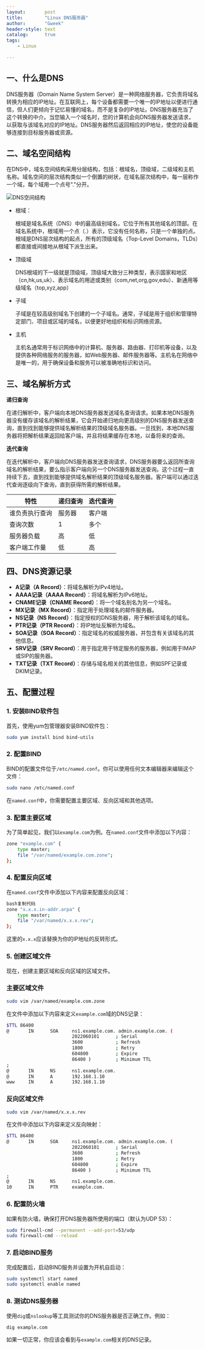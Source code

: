 ```yaml
---
layout:       post
title:        "Linux DNS服务器"
author:       "Gweek"
header-style: text
catalog:      true
tags:
    - Linux
    
---
```


## 一、什么是DNS

DNS服务器（Domain Name System Server）是一种网络服务器，它负责将域名转换为相应的IP地址。在互联网上，每个设备都需要一个唯一的IP地址以便进行通信，但人们更倾向于记忆易懂的域名，而不是复杂的IP地址。DNS服务器充当了这个转换的中介。当您输入一个域名时，您的计算机会向DNS服务器发送请求，以获取与该域名对应的IP地址。DNS服务器然后返回相应的IP地址，使您的设备能够连接到目标服务器或资源。

## 二、域名空间结构

在DNS中，域名空间结构采用分层结构，包括：根域名，顶级域，二级域和主机名称。域名空间的层次结构类似一个倒置的树状，在域名层次结构中，每一层称作一个域，每个域用一个点号"."分开。

![DNS空间结构](https://github.com/soslane/soslane.github.io/assets/149466045/704f2032-b4c6-4182-af62-9ae632486bec)


- 根域：
    
    根域是域名系统（DNS）中的最高级别域名，它位于所有其他域名的顶部。在域名系统中，根域用一个点（.）表示，它没有任何名称，只是一个单独的点。根域是DNS层次结构的起点，所有的顶级域名（Top-Level Domains，TLDs）都直接或间接地从根域下派生出来。
    
- 顶级域
    
    DNS根域的下一级就是顶级域，顶级域大致分三种类型，表示国家和地区（cn,hk,us,uk）、表示域名的用途或类别（com,net,org,gov,edu）、新通用等级域名（top,xyz,app）
    
- 子域
    
    子域是在较高级别域名下创建的一个子域名。通常，子域是用于组织和管理特定部门、项目或区域的域名，以便更好地组织和标识网络资源。
    
- 主机
    
    主机名通常用于标识网络中的计算机、服务器、路由器、打印机等设备，以及提供各种网络服务的服务器，如Web服务器、邮件服务器等。主机名在网络中是唯一的，用于确保设备和服务可以被准确地标识和访问。
    

## 三、域名解析方式

**递归查询**

在递归解析中，客户端向本地DNS服务器发送域名查询请求。如果本地DNS服务器没有缓存该域名的解析结果，它会开始递归地向更高级别的DNS服务器发送查询，直到找到能够提供域名解析结果的顶级域名服务器。一旦找到，本地DNS服务器将把解析结果返回给客户端，并且将结果缓存在本地，以备将来的查询。

**迭代查询**

在迭代解析中，客户端向DNS服务器发送查询请求，DNS服务器要么返回所查询域名的解析结果，要么指示客户端向另一个DNS服务器发送查询。这个过程一直持续下去，直到找到能够提供域名解析结果的顶级域名服务器。客户端可以通过迭代查询逐级向下查询，直到获得所需的解析结果。

| 特性 | 递归查询 | 迭代查询 |
| --- | --- | --- |
| 谁负责执行查询 | 服务器 | 客户端 |
| 查询次数 | 1 | 多个 |
| 服务器负载 | 高 | 低 |
| 客户端工作量 | 低 | 高 |

## 四、DNS资源记录

- **A记录（A Record）**：将域名解析为IPv4地址。
- **AAAA记录（AAAA Record）**：将域名解析为IPv6地址。
- **CNAME记录（CNAME Record）**：将一个域名别名为另一个域名。
- **MX记录（MX Record）**：指定用于处理域名的邮件服务器。
- **NS记录（NS Record）**：指定授权的DNS服务器，用于解析该域名的域名。
- **PTR记录（PTR Record）**：将IP地址反解析为域名。
- **SOA记录（SOA Record）**：指定域名的权威服务器，并包含有关该域名的其他信息。
- **SRV记录（SRV Record）**：用于指定用于特定服务的服务器，例如用于IMAP或SIP的服务器。
- **TXT记录（TXT Record）**：存储与域名相关的其他信息，例如SPF记录或DKIM记录。

## 五、配置过程

### 1. 安装BIND软件包

首先，使用yum包管理器安装BIND软件包：

```bash
sudo yum install bind bind-utils
```

### 2. 配置BIND

BIND的配置文件位于`/etc/named.conf`。你可以使用任何文本编辑器来编辑这个文件：

```bash
sudo nano /etc/named.conf
```

在`named.conf`中，你需要配置主要区域、反向区域和其他选项。

### 3. 配置主要区域

为了简单起见，我们以`example.com`为例。在`named.conf`文件中添加以下内容：

```bash
zone "example.com" {
    type master;
    file "/var/named/example.com.zone";
};
```

### 4. 配置反向区域

在`named.conf`文件中添加以下内容来配置反向区域：

```bash
bash复制代码
zone "x.x.x.in-addr.arpa" {
    type master;
    file "/var/named/x.x.x.rev";
};
```

这里的`x.x.x`应该替换为你的IP地址的反转形式。

### 5. 创建区域文件

现在，创建主要区域和反向区域的区域文件。

### 主要区域文件

```bash
sudo vim /var/named/example.com.zone
```

在文件中添加以下内容来定义`example.com`域的DNS记录：

```bash
$TTL 86400
@       IN      SOA     ns1.example.com. admin.example.com. (
                        2022060101      ; Serial
                        3600            ; Refresh
                        1800            ; Retry
                        604800          ; Expire
                        86400 )         ; Minimum TTL
;
@       IN      NS      ns1.example.com.
@       IN      A       192.168.1.10
www     IN      A       192.168.1.10
```

### 反向区域文件

```bash
sudo vim /var/named/x.x.x.rev
```

在文件中添加以下内容来定义反向映射：

```bash
$TTL 86400
@       IN      SOA     ns1.example.com. admin.example.com. (
                        2022060101      ; Serial
                        3600            ; Refresh
                        1800            ; Retry
                        604800          ; Expire
                        86400 )         ; Minimum TTL
;
@       IN      NS      ns1.example.com.
10      IN      PTR     example.com.
```

### 6. 配置防火墙

如果有防火墙，确保打开DNS服务器所使用的端口（默认为UDP 53）：

```bash
sudo firewall-cmd --permanent --add-port=53/udp
sudo firewall-cmd --reload
```

### 7. 启动BIND服务

完成配置后，启动BIND服务并设置为开机自启动：

```bash
sudo systemctl start named
sudo systemctl enable named
```

### 8. 测试DNS服务器

使用`dig`或`nslookup`等工具测试你的DNS服务器是否正确工作。例如：

```bash
dig example.com
```

如果一切正常，你应该会看到与`example.com`相关的DNS记录。
